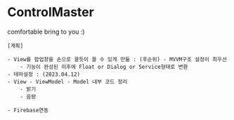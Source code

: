# ControlMaster
comfortable bring to you :)

```text
[계획]

- View를 팝업창을 손으로 끌듯이 끌 수 있게 만듦 : (후순위) - MVVM구조 설정이 최우선
    - 기능이 완성된 이후에 Float or Dialog or Service형태로 변환
- 테마설정 : (2023.04.12)
- View - ViewModel - Model 내부 코드 정리
    - 밝기
    - 음량
    
- Firebase연동
```